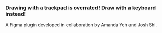 ### Drawing with a trackpad is overrated! Draw with a keyboard instead! 

A Figma plugin developed in collaboration by Amanda Yeh and Josh Shi.
